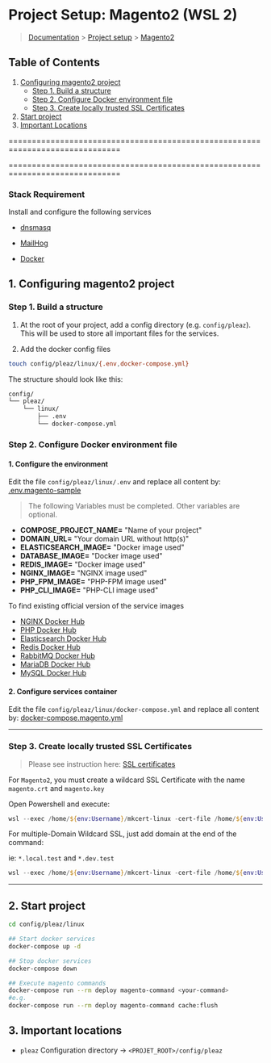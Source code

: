 # Project Setup: Magento2 (WSL 2)

> [Documentation](../../../../readme.md) > [Project setup](../../../../readme.md) > [Magento2](magento2.md)

## Table of Contents
1. [Configuring magento2 project](#markdown-header-1-configuring-magento2-project)
    * [Step 1. Build a structure](#markdown-header-step-1-build-a-structure)
    * [Step 2. Configure Docker environment file](#markdown-header-step-2-configure-docker-environment-file)
    * [Step 3. Create locally trusted SSL Certificates](#markdown-header-step-3-create-locally-trusted-ssl-certificates)
2. [Start project](#markdown-header-2-start-project)
3. [Important Locations](#markdown-header-3-important-locations)

==============================================================================

==============================================================================

### Stack Requirement
Install and configure the following services

- [dnsmasq](../../../../installation/wsl2/dnsmasq.md)

- [MailHog](../../../../installation/wsl2/mailhog.md)

- [Docker](../../../../installation/wsl2/docker.md)

## 1. Configuring magento2 project

### Step 1. Build a structure

1. At the root of your project, add a config directory (e.g. `config/pleaz`). This will be used to store all important files for the services.

2. Add the docker config files
```bash
touch config/pleaz/linux/{.env,docker-compose.yml}
```

The structure should look like this:
```bash
config/
└── pleaz/
    └── linux/
        ├── .env
        └── docker-compose.yml
```

### Step 2. Configure Docker environment file

#### 1. Configure the environment

Edit the file `config/pleaz/linux/.env` and replace all content by: [.env.magento-sample](../../../../stubs/docker/linux/.env.magento-sample)

> The following Variables must be completed. Other variables are optional.

- **COMPOSE_PROJECT_NAME=** "Name of your project"
- **DOMAIN_URL=** "Your domain URL without http(s)"
- **ELASTICSEARCH_IMAGE=** "Docker image used"
- **DATABASE_IMAGE=** "Docker image used"
- **REDIS_IMAGE=** "Docker image used"
- **NGINX_IMAGE=** "NGINX image used"
- **PHP_FPM_IMAGE=** "PHP-FPM image used"
- **PHP_CLI_IMAGE=** "PHP-CLI image used"

To find existing official version of the service images

- [NGINX Docker Hub](https://hub.docker.com/r/magento/magento-cloud-docker-nginx/tags?page=1&ordering=last_updated)
- [PHP Docker Hub](https://hub.docker.com/r/magento/magento-cloud-docker-php/tags?page=1&ordering=last_updated)
- [Elasticsearch Docker Hub](https://hub.docker.com/r/magento/magento-cloud-docker-elasticsearch/tags?page=1&ordering=last_updated)
- [Redis Docker Hub](https://hub.docker.com/_/redis?tab=tags&page=1&ordering=last_updated)
- [RabbitMQ Docker Hub](https://hub.docker.com/_/rabbitmq?tab=tags&page=1&ordering=last_updated)
- [MariaDB Docker Hub](https://hub.docker.com/_/mariadb?tab=tags&page=1&ordering=last_updated)
- [MySQL Docker Hub](https://hub.docker.com/_/mysql?tab=tags&page=1&ordering=last_updated)


#### 2. Configure services container

Edit the file `config/pleaz/linux/docker-compose.yml` and replace all content by: [docker-compose.magento.yml](../../../../stubs/docker/linux/docker-compose.magento.yml)

---

### Step 3. Create locally trusted SSL Certificates

> Please see instruction here: [SSL certificates](../../../../procedure/wsl2/ssl-certificates.md)

For `Magento2`, you must create a wildcard SSL Certificate with the name `magento.crt` and `magento.key`

Open Powershell and execute:
```powershell
wsl --exec /home/${env:Username}/mkcert-linux -cert-file /home/${env:Username}/.local/share/certs/ssl/magento.crt -key-file /home/${env:Username}/.local/share/certs/ssl/magento.key "*.local.test"
```

For multiple-Domain Wildcard SSL, just add domain at the end of the command:

ie: `*.local.test` and `*.dev.test`

```powershell
wsl --exec /home/${env:Username}/mkcert-linux -cert-file /home/${env:Username}/.local/share/certs/ssl/magento.crt -key-file /home/${env:Username}/.local/share/certs/ssl/magento.key "*.local.test" "*.dev.test"
```

---

## 2. Start project

```bash
cd config/pleaz/linux

## Start docker services
docker-compose up -d

## Stop docker services
docker-compose down

## Execute magento commands
docker-compose run --rm deploy magento-command <your-command>
#e.g.
docker-compose run --rm deploy magento-command cache:flush
```

## 3. Important locations

* `pleaz` Configuration directory -> `<PROJET_ROOT>/config/pleaz`
